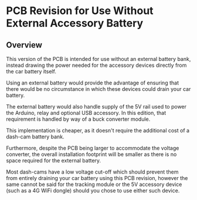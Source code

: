 # PCB Revision for Use Without External Accessory Battery
## Overview
This version of the PCB is intended for use without an external battery bank, instead drawing the power needed for the accessory devices directly from the car battery itself.

Using an external battery would provide the advantage of ensuring that there would be no circumstance in which these devices could drain your car battery.

The external battery would also handle supply of the 5V rail used to power the Arduino, relay and optional USB accessory. In this edition, that requirement is handled by way of a buck converter module.

This implementation is cheaper, as it doesn't require the additional cost of a dash-cam battery bank.

Furthermore, despite the PCB being larger to accommodate the voltage converter, the overall installation footprint will be smaller as there is no space required for the external battery.

Most dash-cams have a low voltage cut-off which should prevent them from entirely draining your car battery using this PCB revision, however the same cannot be said for the tracking module or the 5V accessory device (such as a 4G WiFi dongle) should you chose to use either such device.
